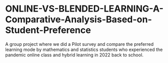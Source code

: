 # ONLINE-VS-BLENDED-LEARNING-A-Comparative-Analysis-Based-on-Student-Preference
A group project where we did a Pilot survey and compare the preferred learning mode by mathematics and statistics students who experienced the pandemic online class and hybrid learning in 2022 back to school.
